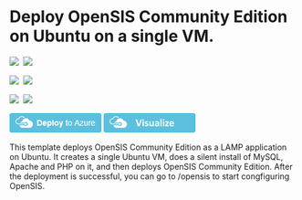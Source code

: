 # Deploy OpenSIS Community Edition on Ubuntu on a single VM.

<IMG SRC="https://azbotstorage.blob.core.windows.net/badges/opensis-singlevm-ubuntu/PublicLastTestDate.svg" />&nbsp;
<IMG SRC="https://azbotstorage.blob.core.windows.net/badges/opensis-singlevm-ubuntu/PublicDeployment.svg" />&nbsp;

<IMG SRC="https://azbotstorage.blob.core.windows.net/badges/opensis-singlevm-ubuntu/FairfaxLastTestDate.svg" />&nbsp;
<IMG SRC="https://azbotstorage.blob.core.windows.net/badges/opensis-singlevm-ubuntu/FairfaxDeployment.svg" />&nbsp;

<IMG SRC="https://azbotstorage.blob.core.windows.net/badges/opensis-singlevm-ubuntu/BestPracticeResult.svg" />&nbsp;
<IMG SRC="https://azbotstorage.blob.core.windows.net/badges/opensis-singlevm-ubuntu/CredScanResult.svg" />&nbsp;

<a href="https://portal.azure.com/#create/Microsoft.Template/uri/https%3A%2F%2Fraw.githubusercontent.com%2Fazure%2Fazure-quickstart-templates%2Fmaster%2Fopensis-singlevm-ubuntu%2Fazuredeploy.json" target="_blank"><img src="https://raw.githubusercontent.com/Azure/azure-quickstart-templates/master/1-CONTRIBUTION-GUIDE/images/deploytoazure.png"/></a>
<a href="http://armviz.io/#/?load=https%3A%2F%2Fraw.githubusercontent.com%2FAzure%2Fazure-quickstart-templates%2Fmaster%2Fopensis-singlevm-ubuntu%2Fazuredeploy.json" target="_blank">
    <img src="https://raw.githubusercontent.com/Azure/azure-quickstart-templates/master/1-CONTRIBUTION-GUIDE/images/visualizebutton.png"/>
</a>

This template deploys OpenSIS Community Edition as a LAMP application on Ubuntu. It creates a single Ubuntu VM, does a silent install of MySQL, Apache and PHP on it, and then deploys OpenSIS Community Edition.  After the deployment is successful, you can go to /opensis to start congfiguring OpenSIS.
